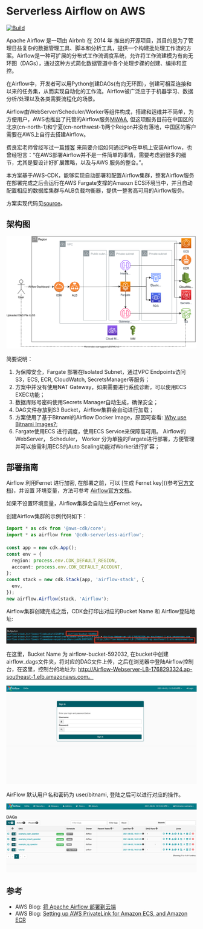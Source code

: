 # Serverless Airflow on AWS

[![Build](https://github.com/readybuilderone/serverless-airflow/actions/workflows/build.yml/badge.svg)](https://github.com/readybuilderone/serverless-airflow/actions/workflows/build.yml)

Apache Airflow 是一项由 Airbnb 在 2014 年 推出的开源项目，其目的是为了管理日益复杂的数据管理工具、脚本和分析工具，提供一个构建批处理工作流的方案。Airflow是一种可扩展的分布式工作流调度系统，允许将工作流建模为有向无环图（DAGs），通过这种方式简化数据管道中各个处理步骤的创建、编排和监控。

在Airflow中，开发者可以用Python创建DAGs(有向无环图)，创建可相互连接和以来的任务集，从而实现自动化的工作流。Airflow被广泛应于于机器学习、数据分析/处理以及各类需要流程化的场景。

Airflow由WebServer/Scheduler/Worker等组件构成，搭建和运维并不简单，为方便用户，AWS也推出了托管的Airflow服务[MWAA](https://aws.amazon.com/cn/managed-workflows-for-apache-airflow/), 但这项服务目前在中国区的北京(cn-north-1)和宁夏(cn-northwest-1)两个Reigon并没有落地，中国区的客户需要在AWS上自行去搭建Airflow。

费良宏老师曾经写过一篇[博客](https://aws.amazon.com/cn/blogs/china/deploy-apache-airflow-to-the-cloud/) 来简要介绍如何通过Pip在单机上安装Airflow，也曾经坦言：“在AWS部署Airflow并不是一件简单的事情，需要考虑到很多的细节，尤其是要设计好扩展策略，以及与AWS 服务的整合。”。

本方案基于AWS-CDK，能够实现自动部署和配置Airflow集群，整套Airflow服务在部署完成之后会运行在AWS Fargate支撑的Amaozn ECS环境当中，并且自动配置相应的数据库集群与ALB负载均衡器，提供一整套高可用的Airflow服务。

方案实现代码见[source](https://github.com/readybuilderone/serverless-airflow/tree/main/source)。


## 架构图

![architecture](assets/01-serverless-airflow-on-aws-architecture.svg)

简要说明：
1. 为保障安全，Fargate 部署在Isolated Subnet，通过VPC Endpoints访问 S3，ECS, ECR, CloudWatch, SecretsManager等服务；
2. 方案中并没有使用NAT Gateway，如果需要进行系统诊断，可以使用ECS EXEC功能；
3. 数据库账号密码使用Secrets Manager自动生成，确保安全；
4. DAG文件存放到S3 Bucket，Airflow集群会自动进行加载；
5. 方案使用了基于Bitnami的Airflow Docker Image，原因可查看: [Why use Bitnami Images?](https://github.com/bitnami/bitnami-docker-airflow);
6. Fargate使用ECS 进行调度，使用ECS Service来保障高可用。 Airflow的WebServer， Scheduler， Worker 分为单独的Fargate进行部署，方便管理并可以按需利用ECS的Auto Scaling功能对Worker进行扩容；


## 部署指南
Airflow 利用Fernet 进行加密, 在部署之前，可以 [生成 Fernet key]((参考[官方文档](https://airflow.apache.org/docs/apache-airflow/stable/security/secrets/fernet.html))，并设置 环境变量，方法可参考 [Airflow官方文档](https://airflow.apache.org/docs/apache-airflow/stable/security/secrets/fernet.html)。

如果不设置环境变量，Airflow集群会自动生成Fernet key。



创建Airflow集群的示例代码如下：

``` typescript
import * as cdk from '@aws-cdk/core';
import * as airflow from '@cdk-serverless-airflow';

const app = new cdk.App();
const env = {
  region: process.env.CDK_DEFAULT_REGION,
  account: process.env.CDK_DEFAULT_ACCOUNT,
};
const stack = new cdk.Stack(app, 'airflow-stack', {
  env,
});
new airflow.Airflow(stack, 'Airflow');
```



Airflow集群创建完成之后，CDK会打印出对应的Bucket Name 和 Airflow登陆地址:

![cdk-output](assets/02-airflow-cdk-output.jpg)



在这里，Bucket Name 为 airflow-bucket-592032, 在bucket中创建 airflow_dags文件夹，将对应的DAG文件上传，之后在浏览器中登陆Airflow控制台，在这里，控制台的地址为: http://Airflow-Webserver-LB-1768293324.ap-southeast-1.elb.amazonaws.com。

![airflow-login](assets/03-airflow-login.jpg)

AirFlow 默认用户名和密码为 user/bitnami, 登陆之后可以进行对应的操作。

![airflow-dashboard](assets/04-airflow-dashboard.jpg)



## 参考

- AWS Blog: [将 Apache Airflow 部署到云端](https://aws.amazon.com/cn/blogs/china/deploy-apache-airflow-to-the-cloud/)
- AWS Blog: [Setting up AWS PrivateLink for Amazon ECS, and Amazon ECR](https://aws.amazon.com/cn/blogs/compute/setting-up-aws-privatelink-for-amazon-ecs-and-amazon-ecr/)

